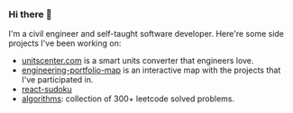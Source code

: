 ### Hi there 👋
I'm a civil engineer and self-taught software developer. Here're some side projects I've been working on:
- [unitscenter.com](https://www.unitscenter.com/) is a smart units converter that engineers love.
- [engineering-portfolio-map](https://daalgi.github.io/engineering-portfolio-map/) is an interactive map with the projects that I've participated in.
- [react-sudoku](https://daalgi.github.io/react-sudoku/)
- [algorithms](https://github.com/daalgi/algorithms): collection of 300+ leetcode solved problems.
